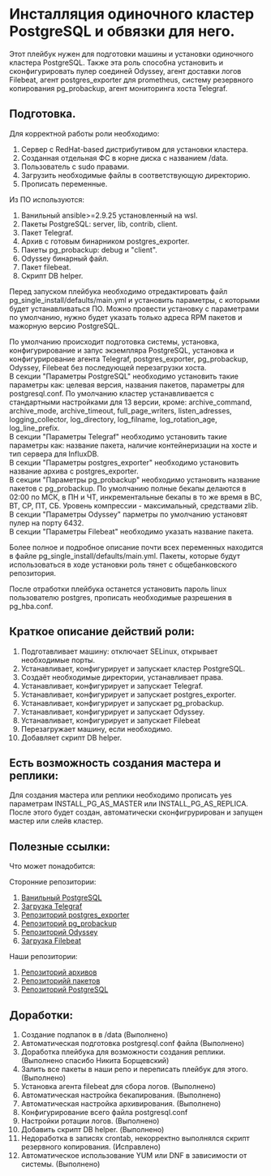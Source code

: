 Инсталляция одиночного кластер PostgreSQL и обвязки для него.
=========

Этот плейбук нужен для подготовки машины и установки одиночного кластера PostgreSQL. Также эта роль способна установить и сконфигурировать пулер соединей Odyssey, агент доставки логов Filebeat, агент postgres_exporter для prometheus, систему резервного копирования pg_probackup, агент мониторинга хоста Telegraf.

Подготовка.
------------

Для корректной работы роли необходимо:
1. Сервер с RedHat-based дистрибутивом для установки кластера.
2. Созданная отдельная ФС в корне диска с названием /data.
3. Пользователь с sudo правами.
4. Загрузить необходимые файлы в соответствующую директорию.
5. Прописать переменные.

Из ПО используются:
1. Ванильный ansible>=2.9.25 установленный на wsl.
2. Пакеты PostgreSQL: server, lib, contrib, client.
3. Пакет Telegraf.
4. Архив с готовым бинарником postgres_exporter.
5. Пакеты pg_probackup: debug и "client".
6. Odyssey бинарный файл.
7. Пакет filebeat.
8. Скрипт DB helper.

Перед запуском плейбука необходимо отредактировать файл pg_single_install/defaults/main.yml и установить параметры, с которыми будет устанавливаться ПО. Можно провести установку с параметрами по умолчанию, нужно будет указать только адреса RPM пакетов и мажорную версию PostgreSQL.  
  
По умолчанию происходит подготовка системы, установка, конфигурирование и запус экземпляра PostgreSQL, установка и конфигурирование агента Telegraf, postgres_exporter, pg_probackup, Odyssey, Filebeat без последующей перезагрузки хоста.  
В секции "Параметры PostgreSQL" необходимо установить такие параметры как: целевая версия, названия пакетов, параметры для postgresql.conf. По умолчанию кластер устанавливается с стандартными настройками для 13 версии, кроме: archive_command, archive_mode, archive_timeout, full_page_writers, listen_adresses, logging_collector, log_directory, log_filname, log_rotation_age, log_line_prefix.  
В секции "Параметры Telegraf" необходимо установить такие параметры как: название пакета, наличие контейнеризации на хосте и тип сервера для InfluxDB.  
В секции "Параметры postgres_exporter" необходимо установить название архива с postgres_exporter.  
В секции "Параметры pg_probackup" необходимо установить название пакетов с pg_probackup. По умолчанию полные бекапы делаются в 02:00 по МСК, в ПН и ЧТ, инкрементальные бекапы в то же время в ВС, ВТ, СР, ПТ, СБ. Уровень компрессии - максимальный, средствами zlib.  
В секции "Параметры Odyssey" парметры по умолчанию установят пулер на порту 6432.  
В секции "Параметры Filebeat" необходимо указать название пакета.  
  
Более полное и подробное описание почти всех переменных находится в файле pg_single_install/defaults/main.yml.
Пакеты, которые будут использоваться в ходе установки роль тянет с общебанковского репозитория.
  
После отработки плейбука останется установить пароль linux пользователю postgres, прописать необходимые разрешения в pg_hba.conf.
  
Краткое описание действий роли:
------------

1. Подготавливает машину: отключает SELinux, открывает необходимые порты.
2. Устанавливает, конфигурирует и запускает кластер PostgreSQL.
3. Создаёт необходимые директории, устанавливает права.
4. Устанавливает, конфигурирует и запускает Telegraf.
5. Устанавливает, конфигурирует и запускает postgres_exporter.
6. Устанавливает, конфигурирует и запускает pg_probackup.
7. Устанавливает, конфигурирует и запускает Odyssey. 
8. Устанавливает, конфигурирует и запускает Filebeat
9. Перезагружает машину, если необходимо.
10. Добавляет скрипт DB helper.

Есть возможность создания мастера и реплики:
------------

Для создания мастера или реплики необходимо прописать yes параметрам INSTALL_PG_AS_MASTER или INSTALL_PG_AS_REPLICA. После этого будет создан, автоматически сконфигрурирован и запущен мастер или слейв кластер. 

Полезные ссылки:
------------

Что может понадобится:

Сторонние репозитории:
1. [Ванильный PostgreSQL](https://download.postgresql.org/pub/repos/yum/)
2. [Загрузка Telegraf](https://portal.influxdata.com/downloads/)
3. [Репозиторий postgres_exporter](https://github.com/prometheus-community/postgres_exporter)
4. [Репозиторий pg_probackup](http://repo.postgrespro.ru/pg_probackup/rpm/)
5. [Репозиторий Odyssey](https://github.com/yandex/odyssey)
6. [Загрузка Filebeat](https://www.elastic.co/downloads/beats/filebeat)

Наши репозитории:
1. [Репозиторий архивов](https://binary.alfabank.ru/artifactory/generic-postgresql-materials/)
2. [Репозиторийй пакетов](https://binary.alfabank.ru/artifactory/rpm-postgresql-materials/)
3. [Репозиторий PostgreSQL](http://binary.alfabank.ru/artifactory/postgresql/repos/yum/)

Доработки:
------------

1. Создание подпапок в в /data (Выполнено)
2. Автоматическая подготовка postgresql.conf файла (Выполнено)
3. Доработка плейбука для возможности создания реплики. (Выполнено спасибо Никита Борщевский)
4. Залить все пакеты в наши репо и переписать плейбук для этого. (Выполнено)
5. Установка агента filebeat для сбора логов. (Выполнено)
6. Автоматическая настройка бекапирования. (Выполнено)
7. Автоматическая настройка архивирования. (Выполнено)
8. Конфигурирование всего файла postgresql.conf
9. Настройки ротации логов. (Выполнено)
10. Добавить скрипт DB helper. (Выполнено)
11. Недоработка в записях crontab, некорректно выполнялся скрипт резервного копирования. (Исправлено)
12. Автоматическое использование YUM или DNF в зависимости от системы. (Выполнено)